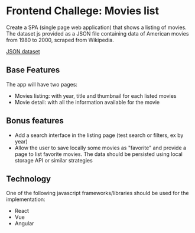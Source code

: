 # Frontend Challege: Movies list

Create a SPA (single page web application) that shows a listing of movies.
The dataset js provided as a JSON file containing data of American movies from 1980 to 2000, scraped from Wikipedia.

[JSON dataset](movies.1980-2000.json)

## Base Features

The app will have two pages:

- Movies listing: with year, title and thumbnail for each listed movies
- Movie detail: with all the information available for the movie

## Bonus features

- Add a search interface in the listing page (test search or filters, ex by year)
- Allow the user to save locally some movies as "favorite" and provide a page to list favorite movies. The data should be persisted using local storage API or similar strategies


## Technology

One of the following javascript frameworks/libraries should be used for the implementation:

- React
- Vue
- Angular

